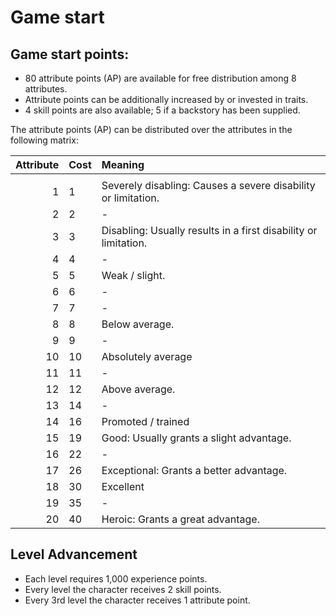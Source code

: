 # Game start

## Game start points:

- 80 attribute points (AP) are available for free distribution among 8 attributes.
- Attribute points can be additionally increased by or invested in traits.
- 4 skill points are also available; 5 if a backstory has been supplied.

The attribute points (AP) can be distributed over the attributes in the following matrix:

|Attribute|Cost|Meaning|
| -: | :- | :- |
||||
|1|1|Severely disabling: Causes a severe disability or limitation.|
|2|2|-|
|3|3|Disabling: Usually results in a first disability or limitation.|
|4|4|-|
|5|5|Weak / slight.|
|6|6|-|
|7|7|-|
|8|8|Below average.|
|9|9|-|
|10|10|Absolutely average|
|11|11|-|
|12|12|Above average.|
|13|14|-|
|14|16|Promoted / trained|
|15|19|Good: Usually grants a slight advantage.|
|16|22|-|
|17|26|Exceptional: Grants a better advantage.|
|18|30|Excellent|
|19|35|-|
|20|40|Heroic: Grants a great advantage.|


## Level Advancement

- Each level requires 1,000 experience points.
- Every level the character receives 2 skill points.
- Every 3rd level the character receives 1 attribute point.
